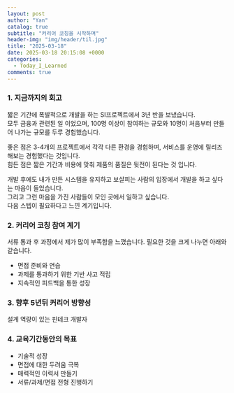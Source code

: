 ```yaml
---
layout: post
author: "Yan"
catalog: true
subtitle: "커리어 코칭을 시작하며"
header-img: "img/header/til.jpg"
title: "2025-03-18"
date: 2025-03-18 20:15:08 +0000
categories:
  - Today_I_Learned
comments: true
---
```


### 1. 지금까지의 회고

짧은 기간에 폭발적으로 개발을 하는 SI프로젝트에서 3년 반을 보냈습니다.  
모두 금융과 관련된 일 이었으며, 100명 이상이 참여하는 규모와 10명이 처음부터 만들어 나가는 규모를 두루 경험했습니다.  

좋은 점은 3-4개의 프로젝트에서 각각 다른 환경을 경험하며, 서비스를 운영에 릴리즈해보는 경험했다는 것입니다.  
힘든 점은 짧은 기간과 비용에 맞춰 제품의 품질은 뒷전이 된다는 것 입니다.  

개발 후에도 내가 만든 시스템을 유지하고 보살피는 사람의 입장에서 개발을 하고 싶다는 마음이 들었습니다.  
그리고 그런 마음을 가진 사람들이 모인 곳에서 일하고 싶습니다.  
다음 스텝이 필요하다고 느낀 계기입니다.  

### 2. 커리어 코칭 참여 계기

서류 통과 후 과정에서 제가 많이 부족함을 느꼈습니다. 필요한 것을 크게 나누면 아래와 같습니다.

- 면접 준비와 연습
- 과제를 통과하기 위한 기반 사고 적립
- 지속적인 피드백을 통한 성장

### 3. 향후 5년뒤 커리어 방향성

설계 역량이 있는 핀테크 개발자

### 4. 교육기간동안의 목표

- 기술적 성장
- 면접에 대한 두려움 극복
- 매력적인 이력서 만들기
- 서류/과제/면접 전형 진행하기
